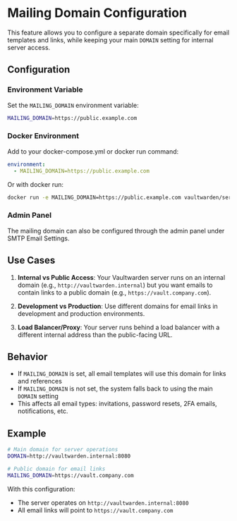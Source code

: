 # Mailing Domain Configuration

This feature allows you to configure a separate domain specifically for email templates and links, while keeping your main `DOMAIN` setting for internal server access.

## Configuration

### Environment Variable
Set the `MAILING_DOMAIN` environment variable:
```bash
MAILING_DOMAIN=https://public.example.com
```

### Docker Environment
Add to your docker-compose.yml or docker run command:
```yaml
environment:
  - MAILING_DOMAIN=https://public.example.com
```

Or with docker run:
```bash
docker run -e MAILING_DOMAIN=https://public.example.com vaultwarden/server
```

### Admin Panel
The mailing domain can also be configured through the admin panel under SMTP Email Settings.

## Use Cases

1. **Internal vs Public Access**: Your Vaultwarden server runs on an internal domain (e.g., `http://vaultwarden.internal`) but you want emails to contain links to a public domain (e.g., `https://vault.company.com`).

2. **Development vs Production**: Use different domains for email links in development and production environments.

3. **Load Balancer/Proxy**: Your server runs behind a load balancer with a different internal address than the public-facing URL.

## Behavior

- If `MAILING_DOMAIN` is set, all email templates will use this domain for links and references
- If `MAILING_DOMAIN` is not set, the system falls back to using the main `DOMAIN` setting
- This affects all email types: invitations, password resets, 2FA emails, notifications, etc.

## Example

```bash
# Main domain for server operations
DOMAIN=http://vaultwarden.internal:8080

# Public domain for email links
MAILING_DOMAIN=https://vault.company.com
```

With this configuration:
- The server operates on `http://vaultwarden.internal:8080`
- All email links will point to `https://vault.company.com`